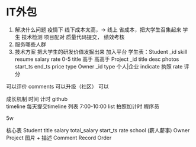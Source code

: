 <!-- # 云开发 quickstart

这是云开发的快速启动指引，其中演示了如何上手使用云开发的三大基础能力：

- 数据库：一个既可在小程序前端操作，也能在云函数中读写的 JSON 文档型数据库
- 文件存储：在小程序前端直接上传/下载云端文件，在云开发控制台可视化管理
- 云函数：在云端运行的代码，微信私有协议天然鉴权，开发者只需编写业务逻辑代码

## 参考文档

- [云开发文档](https://developers.weixin.qq.com/miniprogram/dev/wxcloud/basis/getting-started.html) -->

# IT外包

  1. 解决什么问题
    疫情下  线下成本太高，-> 线上
    省成本，把大学生召集起来
    学生 技术检测  项目配对  质量代码提交， 绩效考核
  2. 服务哪些人群
  3. 技术方案
    把大学生的研发价值发掘出来
    加入平台
    学生表：Student
      _id
      skill 
      resume 
      salary 
      rate  0-5
      title 高手 高高手
    Project
      _id
      title
      desc
      photos
      start_ts
      end_ts
      price
      type
    Owner
      _id
      type  个人|企业
      indicate  执照
      rate  评分

可以评价 comments 可以升级（社区） 可以

成长机制 
  时间 计时  github  
  timeline  每天提交timeline
  列表
  7:00-10:00
    list
  拍照加计时    程序员





5w 


核心表
  Student
    title  salary  total_salary  start_ts  rate  school (薪人薪事)
  Owner
  Project
    图片 + 描述
  Comment
  Record
  Order